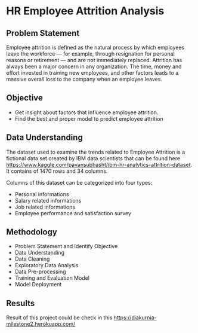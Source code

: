 # HR Employee Attrition Analysis

## Problem Statement
Employee attrition is defined as the natural process by which employees leave the workforce — for example, through resignation for personal reasons or retirement — and are not immediately replaced. Attrition has always been a major concern in any organization. The time, money and effort invested in training new employees, and other factors leads to a massive overall loss to the company when an employee leaves.

## Objective
  - Get insight about factors that influence employee attrition.
  - Find the best and proper model to predict employee attrition

## Data Understanding
The dataset used to examine the trends related to Employee Attrition is a fictional data set created by IBM data scientists that can be found here https://www.kaggle.com/pavansubhasht/ibm-hr-analytics-attrition-dataset. It contains of 1470 rows and 34 columns.

Columns of this dataset can be categorized into four types:
  - Personal informations
  - Salary related informations
  - Job related informations
  - Employee performance and satisfaction survey

## Methodology
  - Problem Statement and Identify Objective
  - Data Understanding
  - Data Cleaning
  - Exploratory Data Analysis
  - Data Pre-processing
  - Training and Evaluation Model
  - Model Deployment

## Results
Result of this project could be check in this https://diakurnia-milestone2.herokuapp.com/
